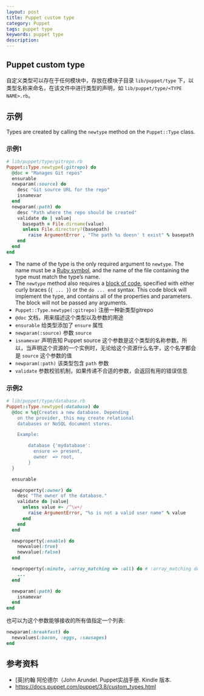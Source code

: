 ```yaml
---
layout: post
title: Puppet custom type
category: Puppet
tags: puppet type
keywords: puppet type
description:
---
```


## Puppet custom type

自定义类型可以存在于任何模块中，存放在模块子目录 `lib/puppet/type` 下，以类型名称来命名，在该文件中进行类型的声明，如 `lib/puppet/type/<TYPE NAME>.rb`。

## 示例

Types are created by calling the `newtype` method on the `Puppet::Type` class.

### 示例1

```ruby
# lib/puppet/type/gitrepo.rb
Puppet::Type.newtype(:gitrepo) do
  @doc = "Manages Git repos"
  ensurable
  newparam(:source) do
    desc "Git source URL for the repo"
    isnamevar
  end
  newparam(:path) do
    desc "Path where the repo should be created"
    validate do | value|
      basepath = File.dirname(value)
      unless File.directory?(basepath)
        raise ArgumentError , "The path %s doesn' t exist" % basepath
    end
  end
end
```
* The name of the type is the only required argument to `newtype`. The name must be a [Ruby symbol](http://www.ruby-doc.org/core/Symbol.html), and the name of the file containing the type must match the type’s name.
* The `newtype` method also requires a [block of code](http://www.robertsosinski.com/2008/12/21/understanding-ruby-blocks-procs-and-lambdas/), specified with either curly braces (`{ ... }`) or the `do ... end` syntax. This code block will implement the type, and contains all of the properties and parameters. The block will not be passed any arguments.
* `Puppet::Type.newtype(:gitrepo)` 注册一种新类型gitrepo
* `@doc` 文档，用来描述这个类型以及参数的用途
* `ensurable` 给类型添加了 `ensure` 属性
* `newparam(:source)` 参数 `source`
* `isnamevar` 声明告知 Puppet source 这个参数是这个类型的名称参数。所以，当声明这个资源的一个实例时，无论给这个资源什么名字，这个名字都会是 `source` 这个参数的值
* `newparam(:path)` 该类型包含 `path` 参数
* `validate` 参数校验机制，如果传递不合适的参数，会返回有用的错误信息

### 示例2

```ruby
# lib/puppet/type/database.rb
Puppet::Type.newtype(:database) do
  @doc = %q{Creates a new database. Depending
    on the provider, this may create relational
    databases or NoSQL document stores.

    Example:

        database {'mydatabase':
          ensure => present,
          owner  => root,
        }
  }

  ensurable

  newproperty(:owner) do
    desc "The owner of the database."
    validate do |value|
      unless value =~ /^\w+/
        raise ArgumentError, "%s is not a valid user name" % value
      end
    end
  end

  newproperty(:enable) do
    newvalue(:true)
    newvalue(:false)
  end

  newproperty(:minute, :array_matching => :all) do # :array_matching defaults to :first
    ...
  end

  newparam(:path) do
    isnamevar
  end
end
```

也可以为这个参数能够接收的所有值指定一个列表:

```ruby
newparam(:breakfast) do
  newvalues(:bacon, :eggs, :sausages)
end
```

## 参考资料

* [英]约翰 阿伦德尔（John Arundel. Puppet实战手册. Kindle 版本.
* https://docs.puppet.com/puppet/3.8/custom_types.html
